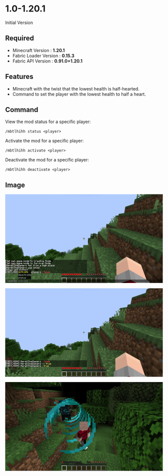 # 1.0-1.20.1

Initial Version

## Required
- Minecraft Version : **1.20.1**
- Fabric Loader Version : **0.15.3**
- Fabric API Version : **0.91.0+1.20.1**

## Features
- Minecraft with the twist that the lowest health is half-hearted.
- Command to set the player with the lowest health to half a heart.

## Command
View the mod status for a specific player:
```
/mbtlhihh status <player>
```
Activate the mod for a specific player:
```
/mbtlhihh activate <player>
```
Deactivate the mod for a specific player:
```
/mbtlhihh deactivate <player>
```

## Image

![1.webp](images%2F1.webp)


![2.webp](images%2F2.webp)


![3.webp](images%2F3.webp)